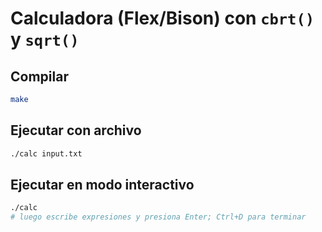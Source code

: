 # Calculadora (Flex/Bison) con `cbrt()` y `sqrt()`

## Compilar
```bash
make
```

## Ejecutar con archivo
```bash
./calc input.txt
```

## Ejecutar en modo interactivo
```bash
./calc
# luego escribe expresiones y presiona Enter; Ctrl+D para terminar
```
